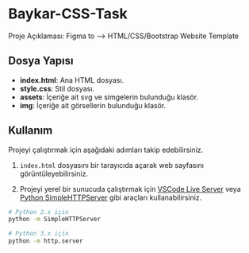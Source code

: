 # Baykar-CSS-Task

Proje Açıklaması: Figma to -->  HTML/CSS/Bootstrap   Website Template  

## Dosya Yapısı

- **index.html**: Ana HTML dosyası.
- **style.css**: Stil dosyası.
- **assets**: İçeriğe ait svg ve simgelerin bulunduğu klasör.
- **img**: İçeriğe ait görsellerin bulunduğu klasör.

## Kullanım

Projeyi çalıştırmak için aşağıdaki adımları takip edebilirsiniz.

1. `index.html` dosyasını bir tarayıcıda açarak web sayfasını görüntüleyebilirsiniz.

2. Projeyi yerel bir sunucuda çalıştırmak için [VSCode Live Server](https://marketplace.visualstudio.com/items?itemName=ritwickdey.LiveServer) veya [Python SimpleHTTPServer](https://docs.python.org/2/library/simplehttpserver.html) gibi araçları kullanabilirsiniz.

```bash
# Python 2.x için
python -m SimpleHTTPServer

# Python 3.x için
python -m http.server
